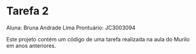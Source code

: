 # Tarefa 2
Aluna: Bruna Andrade Lima
Prontuário: JC3003094

Este projeto contém um código de uma tarefa realizada na aula do Murilo em anos anteriores.
